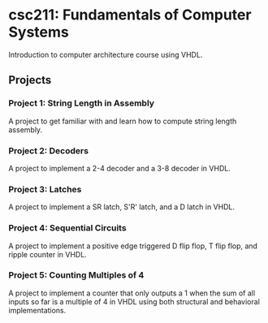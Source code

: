 # csc211: Fundamentals of Computer Systems
Introduction to computer architecture course using VHDL.

## Projects

### Project 1: String Length in Assembly
A project to get familiar with and learn how to compute string length assembly.

### Project 2: Decoders
A project to implement a 2-4 decoder and a 3-8 decoder in VHDL.

### Project 3: Latches
A project to implement a SR latch, S'R' latch, and a D latch in VHDL.

### Project 4: Sequential Circuits
A project to implement a positive edge triggered D flip flop, T flip flop, and ripple counter in VHDL.

### Project 5: Counting Multiples of 4
A project to implement a counter that only outputs a 1 when the sum of all inputs so far is a multiple of 4 in VHDL using both structural and behavioral implementations.